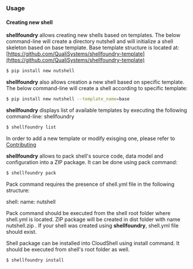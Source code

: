 ### Usage

#### Creating new shell

**shellfoundry** allows creating new shells based on templates. The below command-line will create a directory nutshell
and will initialize a shell skeleton based on base template. Base template structure is located at:
[https://github.com/QualiSystems/shellfoundry-template](https://github.com/QualiSystems/shellfoundry-template)

```bash
$ pip install new nutshell
```


**shellfoundry** also allows creation a new shell based on specific template. The below command-line will create a shell
according to specific template:

```bash
$ pip install new nutshell --template_name=base
```

**shellfoundry** displays list of available templates by executing the following command-line:
shellfoundry
```bash
$ shellfoundry list
```
In order to add a new template or modify exisging one, please refer to [Contributing](~contributing.md)

**shellfoundry** allows to pack shell's source code, data model and configuration into a ZIP package.
It can be done using pack command:
```bash
$ shellfoundry pack
```
Pack command requires the presence of shell.yml file in the following structure:
>
 shell:
    name: nutshell

Pack command should be executed from the shell root folder where shell.yml is located. ZIP package will be created in
dist folder with name nutshell.zip . If your shell was created using **shellfoundry**, shell.yml file should exist.

Shell package can be installed into CloudShell using install command. It should be executed from shell's root folder as well.
```bash
$ shellfoundry install
```


